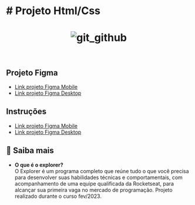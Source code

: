# # Projeto Html/Css

<h1 align="center">
  <img alt="git_github" title="git_github" src="https://i.imgur.com/3MupNZc.png" />
</h1>

<br>

## Projeto Figma

* [Link projeto Figma Mobile](https://www.figma.com/file/jt1HFl3kru0NHIZTaCqTm5/Stage-03---Mobile-First-(Copy)?node-id=0%3A1&t=2MZJiY05Ldcgbv01-0) <br>
* [Link projeto Figma Desktop](https://www.figma.com/file/6zzsZDYZC3XXdk0Zcyoy3a/Stage-03---Grid-com-anima%C3%A7%C3%B5es-(Copy)?node-id=0%3A1&t=hXr0XdINlxFnjOjB-0) <br>

## Instruções

* [Link projeto Figma Mobile](https://efficient-sloth-d85.notion.site/Mobile-first-3355d7df0aa24efcb4287f69b3859928) <br>
* [Link projeto Figma Desktop](https://efficient-sloth-d85.notion.site/Grid-com-anima-es-5ea8b6051189446ebcda9914f7ac4dc9) <br>

## 🚀 Saiba mais

- <strong>O que é o explorer?</strong> <br>
O Explorer é um programa completo que reúne tudo o que você precisa para desenvolver suas habilidades técnicas e comportamentais, com acompanhamento de uma equipe qualificada da Rocketseat, para alcançar sua primeira vaga no mercado de programação.
Projeto realizado durante o curso fev/2023.
